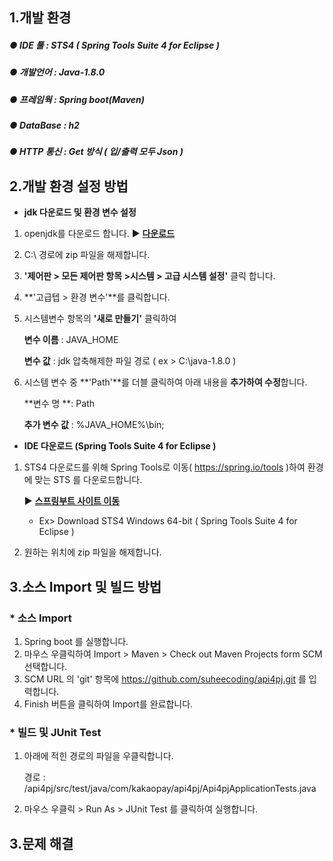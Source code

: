 1.개발 환경
---------------
#####  ● IDE 툴  : STS4 ( Spring Tools Suite 4 for Eclipse )
#####  ● 개발언어 : Java-1.8.0
#####  ● 프레임웍 : Spring boot(Maven)
#####  ● DataBase : h2
#####  ● HTTP 통신 : Get 방식 ( 입/출력 모두 Json )


2.개발 환경 설정 방법
------------------- 
 *  **jdk 다운로드 및 환경 변수 설정**
 1. openjdk를 다운로드 합니다. ▶ **[다운로드](https://github.com/ojdkbuild/ojdkbuild/releases/download/1.8.0.191-1/java-1.8.0-openjdk-1.8.0.191-1.b12.ojdkbuild.windows.x86_64.zip)**
 
 2. C:\ 경로에 zip 파일을 해제합니다.
 
 3. **'제어판 > 모든 제어판 항목 >시스템 > 고급 시스템 설정'** 클릭 합니다.
 
 4. **'고급텝 > 환경 변수'**를 클릭합니다.
 
 5. 시스템변수 항목의 **'새로 만들기'** 클릭하여
 
    **변수 이름** : JAVA_HOME
    
    **변수   값** : jdk 압축해제한 파일 경로 ( ex > C:\java-1.8.0 )
    
 6. 시스템 변수 중 **'Path'**를 더블 클릭하여 아래 내용을 **추가하여 수정**합니다.
 
    **변수 명 **: Path
    
    **추가 변수 값** : %JAVA_HOME%\bin;
 
 
 
 
 
 * **IDE 다운로드 (Spring Tools Suite 4 for Eclipse )**
 1. STS4 
   다운로드를 위해 Spring Tools로 이동( https://spring.io/tools )하여 환경에 맞는 STS 를 다운로드합니다.
   
    ▶ **[스프링부트 사이트 이동](https://spring.io/tools)**
    * Ex> Download STS4 Windows 64-bit ( Spring Tools Suite 4 for Eclipse )

2. 원하는 위치에 zip 파일을 해제합니다.

3.소스 Import 및 빌드 방법
---------------------------------------
###  * 소스 Import
1. Spring boot 를 실행합니다.
2. 마우스 우클릭하여 Import > Maven > Check out Maven Projects form SCM 선택합니다.
3. SCM URL 의 'git' 항목에 https://github.com/suheecoding/api4pj.git 를 입력합니다.
4. Finish 버튼을 클릭하여 Import를 완료합니다.

###  * 빌드 및 JUnit Test
1. 아래에 적힌 경로의 파일을 우클릭합니다.

   경로 : /api4pj/src/test/java/com/kakaopay/api4pj/Api4pjApplicationTests.java
   
2. 마우스 우클릭 > Run As > JUnit Test 를 클릭하여 실행합니다.


3.문제 해결 
-------------------
